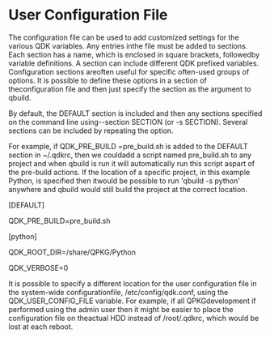 # User Configuration File

The configuration file can be used to add customized settings for the various QDK variables. Any entries inthe file must be added to sections. Each section has a name, which is enclosed in square brackets, followedby variable definitions. A section can include different QDK prefixed variables. Configuration sections areoften useful for specific often-used groups of options. It is possible to define these options in a section of theconfiguration file and then just specify the section as the argument to qbuild.

By default, the DEFAULT section is included and then any sections specified on the command line using--section SECTION \(or -s SECTION\). Several sections can be included by repeating the option.

For example, if QDK\_PRE\_BUILD =pre\_build.sh is added to the DEFAULT section in ~\/.qdkrc, then we couldadd a script named pre\_build.sh to any project and when qbuild is run it will automatically run this script aspart of the pre-build actions. If the location of a specific project, in this example Python, is specified then itwould be possible to run 'qbuild -s python' anywhere and qbuild would still build the project at the correct location.

\[DEFAULT\] 

QDK\_PRE\_BUILD=pre\_build.sh

\[python\]

QDK\_ROOT\_DIR=\/share\/QPKG\/Python

QDK\_VERBOSE=0

It is possible to specify a different location for the user configuration file in the system-wide configurationfile, \/etc\/config\/qdk.conf, using the QDK\_USER\_CONFIG\_FILE variable. For example, if all QPKGdevelopment if performed using the admin user then it might be easier to place the configuration file on theactual HDD instead of \/root\/.qdkrc, which would be lost at each reboot.

